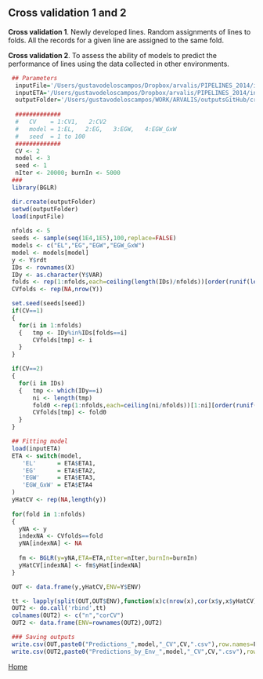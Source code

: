 ## Cross validation 1 and 2

**Cross validation 1**.
Newly developed lines. Random assignments of lines to folds. All the records for a given line are assigned to the same fold.
 
**Cross validation 2**.
To assess the ability of models to predict the performance of lines using the data collected in other environments.
 
```R
 ## Parameters
  inputFile='/Users/gustavodeloscampos/Dropbox/arvalis/PIPELINES_2014/input/standardized_data.RData'
  inputETA='/Users/gustavodeloscampos/Dropbox/arvalis/PIPELINES_2014/input/ETA.RData'
  outputFolder='/Users/gustavodeloscampos/WORK/ARVALIS/outputsGitHub/cross_validation/'
  
  #############
  #   CV    = 1:CV1,   2:CV2
  #   model = 1:EL,   2:EG,   3:EGW,   4:EGW_GxW
  #   seed  = 1 to 100
  #############
  CV <- 2
  model <- 3   
  seed <- 1
  nIter <- 20000; burnIn <- 5000
 ###
 library(BGLR)

 dir.create(outputFolder) 
 setwd(outputFolder)
 load(inputFile)
 
 nfolds <- 5
 seeds <- sample(seq(1E4,1E5),100,replace=FALSE)
 models <- c("EL","EG","EGW","EGW_GxW")
 model <- models[model]
 y <- Y$rdt
 IDs <- rownames(X)
 IDy <- as.character(Y$VAR)
 folds <- rep(1:nfolds,each=ceiling(length(IDs)/nfolds))[order(runif(length(IDs)))]
 CVfolds <- rep(NA,nrow(Y))

 set.seed(seeds[seed])
 if(CV==1)
 {
   for(i in 1:nfolds)
   {   tmp <- IDy%in%IDs[folds==i]
       CVfolds[tmp] <- i
   }
 }

 if(CV==2)
 {
   for(i in IDs)
   {   tmp <- which(IDy==i)
       ni <- length(tmp)
       fold0 <-rep(1:nfolds,each=ceiling(ni/nfolds))[1:ni][order(runif(ni))]
       CVfolds[tmp] <- fold0
   }
 }

 ## Fitting model
 load(inputETA)
 ETA <- switch(model,
	'EL'      = ETA$ETA1, 
	'EG'      = ETA$ETA2,
	'EGW'     = ETA$ETA3,
	'EGW_GxW' = ETA$ETA4 		
 )
 yHatCV <- rep(NA,length(y))
 
 for(fold in 1:nfolds)
 {
   yNA <- y
   indexNA <- CVfolds==fold 
   yNA[indexNA] <- NA
   
   fm <- BGLR(y=yNA,ETA=ETA,nIter=nIter,burnIn=burnIn)
   yHatCV[indexNA] <- fm$yHat[indexNA]
 }

 OUT <- data.frame(y,yHatCV,ENV=Y$ENV)

 tt <- lapply(split(OUT,OUT$ENV),function(x)c(nrow(x),cor(x$y,x$yHatCV)))
 OUT2 <- do.call('rbind',tt)
 colnames(OUT2) <- c("n","corCV")
 OUT2 <- data.frame(ENV=rownames(OUT2),OUT2)

 ### Saving outputs 
 write.csv(OUT,paste0("Predictions_",model,"_CV",CV,".csv"),row.names=F)
 write.csv(OUT2,paste0("Predictions_by_Env_",model,"_CV",CV,".csv"),row.names=F)
```

[Home](https://github.com/gdlc/ARVALIS/blob/master/README.md)
